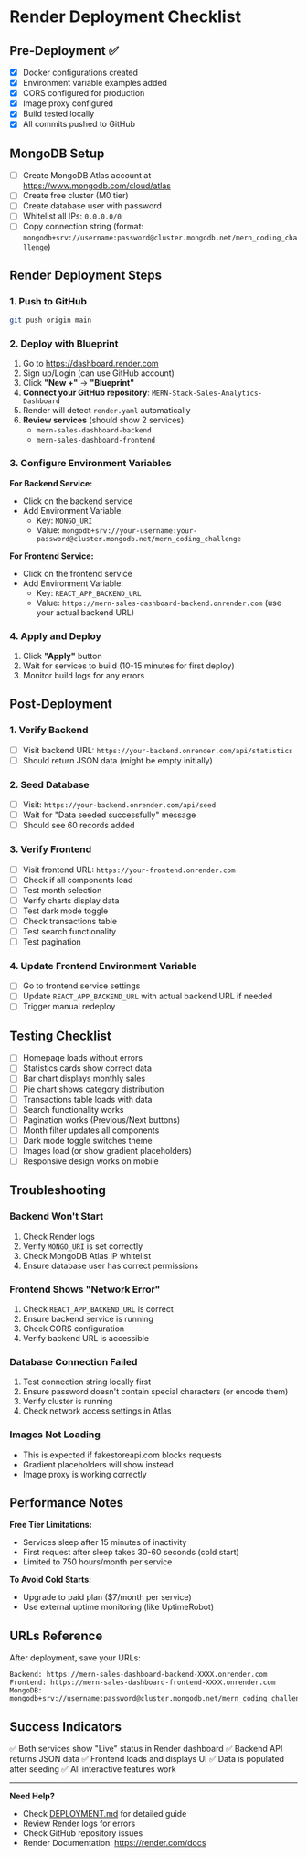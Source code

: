 # Render Deployment Checklist

## Pre-Deployment ✅

- [x] Docker configurations created
- [x] Environment variable examples added
- [x] CORS configured for production
- [x] Image proxy configured
- [x] Build tested locally
- [x] All commits pushed to GitHub

## MongoDB Setup

- [ ] Create MongoDB Atlas account at https://www.mongodb.com/cloud/atlas
- [ ] Create free cluster (M0 tier)
- [ ] Create database user with password
- [ ] Whitelist all IPs: `0.0.0.0/0`
- [ ] Copy connection string (format: `mongodb+srv://username:password@cluster.mongodb.net/mern_coding_challenge`)

## Render Deployment Steps

### 1. Push to GitHub
```bash
git push origin main
```

### 2. Deploy with Blueprint

1. Go to https://dashboard.render.com
2. Sign up/Login (can use GitHub account)
3. Click **"New +"** → **"Blueprint"**
4. **Connect your GitHub repository**: `MERN-Stack-Sales-Analytics-Dashboard`
5. Render will detect `render.yaml` automatically
6. **Review services** (should show 2 services):
   - `mern-sales-dashboard-backend`
   - `mern-sales-dashboard-frontend`

### 3. Configure Environment Variables

**For Backend Service:**
- Click on the backend service
- Add Environment Variable:
  - Key: `MONGO_URI`
  - Value: `mongodb+srv://your-username:your-password@cluster.mongodb.net/mern_coding_challenge`
  
**For Frontend Service:**
- Click on the frontend service
- Add Environment Variable:
  - Key: `REACT_APP_BACKEND_URL`
  - Value: `https://mern-sales-dashboard-backend.onrender.com` (use your actual backend URL)

### 4. Apply and Deploy

1. Click **"Apply"** button
2. Wait for services to build (10-15 minutes for first deploy)
3. Monitor build logs for any errors

## Post-Deployment

### 1. Verify Backend
- [ ] Visit backend URL: `https://your-backend.onrender.com/api/statistics`
- [ ] Should return JSON data (might be empty initially)

### 2. Seed Database
- [ ] Visit: `https://your-backend.onrender.com/api/seed`
- [ ] Wait for "Data seeded successfully" message
- [ ] Should see 60 records added

### 3. Verify Frontend
- [ ] Visit frontend URL: `https://your-frontend.onrender.com`
- [ ] Check if all components load
- [ ] Test month selection
- [ ] Verify charts display data
- [ ] Test dark mode toggle
- [ ] Check transactions table
- [ ] Test search functionality
- [ ] Test pagination

### 4. Update Frontend Environment Variable
- [ ] Go to frontend service settings
- [ ] Update `REACT_APP_BACKEND_URL` with actual backend URL if needed
- [ ] Trigger manual redeploy

## Testing Checklist

- [ ] Homepage loads without errors
- [ ] Statistics cards show correct data
- [ ] Bar chart displays monthly sales
- [ ] Pie chart shows category distribution
- [ ] Transactions table loads with data
- [ ] Search functionality works
- [ ] Pagination works (Previous/Next buttons)
- [ ] Month filter updates all components
- [ ] Dark mode toggle switches theme
- [ ] Images load (or show gradient placeholders)
- [ ] Responsive design works on mobile

## Troubleshooting

### Backend Won't Start
1. Check Render logs
2. Verify `MONGO_URI` is set correctly
3. Check MongoDB Atlas IP whitelist
4. Ensure database user has correct permissions

### Frontend Shows "Network Error"
1. Check `REACT_APP_BACKEND_URL` is correct
2. Ensure backend service is running
3. Check CORS configuration
4. Verify backend URL is accessible

### Database Connection Failed
1. Test connection string locally first
2. Ensure password doesn't contain special characters (or encode them)
3. Verify cluster is running
4. Check network access settings in Atlas

### Images Not Loading
- This is expected if fakestoreapi.com blocks requests
- Gradient placeholders will show instead
- Image proxy is working correctly

## Performance Notes

**Free Tier Limitations:**
- Services sleep after 15 minutes of inactivity
- First request after sleep takes 30-60 seconds (cold start)
- Limited to 750 hours/month per service

**To Avoid Cold Starts:**
- Upgrade to paid plan ($7/month per service)
- Use external uptime monitoring (like UptimeRobot)

## URLs Reference

After deployment, save your URLs:

```
Backend: https://mern-sales-dashboard-backend-XXXX.onrender.com
Frontend: https://mern-sales-dashboard-frontend-XXXX.onrender.com
MongoDB: mongodb+srv://username:password@cluster.mongodb.net/mern_coding_challenge
```

## Success Indicators

✅ Both services show "Live" status in Render dashboard
✅ Backend API returns JSON data
✅ Frontend loads and displays UI
✅ Data is populated after seeding
✅ All interactive features work

---

**Need Help?**
- Check [DEPLOYMENT.md](./DEPLOYMENT.md) for detailed guide
- Review Render logs for errors
- Check GitHub repository issues
- Render Documentation: https://render.com/docs
